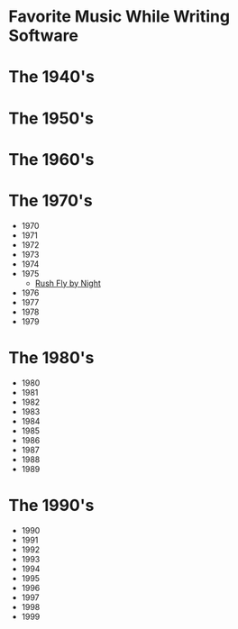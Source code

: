 # Favorite Music While Writing Software #

# The 1940's #
# The 1950's #
# The 1960's #
# The 1970's #
* 1970
* 1971
* 1972
* 1973
* 1974
* 1975
    * [Rush Fly by Night](https://en.wikipedia.org/wiki/Fly_by_Night_(album))
* 1976
* 1977
* 1978
* 1979

# The 1980's #
* 1980
* 1981
* 1982
* 1983
* 1984
* 1985
* 1986
* 1987
* 1988
* 1989

# The 1990's #
* 1990
* 1991
* 1992
* 1993
* 1994
* 1995
* 1996
* 1997
* 1998
* 1999
